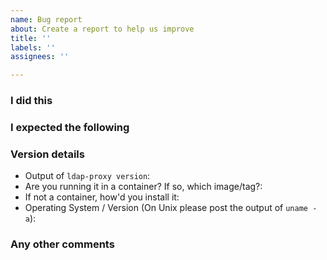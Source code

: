 ```yaml
---
name: Bug report
about: Create a report to help us improve
title: ''
labels: ''
assignees: ''

---
```


### I did this

### I expected the following

### Version details

- Output of `ldap-proxy version`:
- Are you running it in a container? If so, which image/tag?:
- If not a container, how'd you install it:
- Operating System / Version (On Unix please post the output of `uname -a`):

### Any other comments
